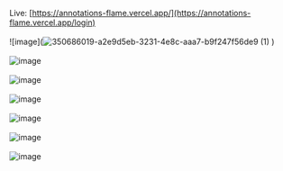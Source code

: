 Live: [https://annotations-flame.vercel.app/](https://annotations-flame.vercel.app/login)
<br></br>
![image](![350686019-a2e9d5eb-3231-4e8c-aaa7-b9f247f56de9 (1)](https://github.com/user-attachments/assets/673b3732-b011-4520-8eff-91f7135aa64b)
)<br><br/>
![image](https://github.com/user-attachments/assets/880c87ba-c649-4f5e-bde1-1f5e6decd400)<br><br/>
![image](https://github.com/user-attachments/assets/0ea828af-1515-48b1-accd-976f8a72a316)<br><br/>
![image](https://github.com/user-attachments/assets/0f85af79-6a23-4d16-8525-48d338864879)<br><br/>
![image](https://github.com/user-attachments/assets/e4b41610-43f7-4521-9c5f-7a73aa2bc21c)<br><br/>
![image](https://github.com/user-attachments/assets/5587d9cb-ff4c-41af-9657-e0cd68bd3a6f)<br><br/>
![image](https://github.com/user-attachments/assets/f86f8cd1-1d9c-437e-91eb-0540de154646)<br><br/>
